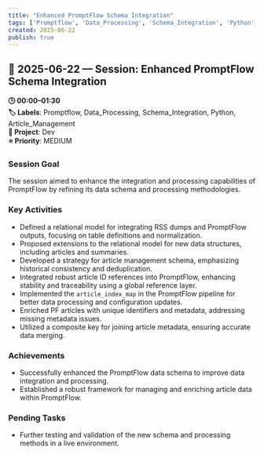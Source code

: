 ```yaml
---
title: "Enhanced PromptFlow Schema Integration"
tags: ['Promptflow', 'Data_Processing', 'Schema_Integration', 'Python', 'Article_Management']
created: 2025-06-22
publish: true
---
```


## 📅 2025-06-22 — Session: Enhanced PromptFlow Schema Integration

**🕒 00:00–01:30**  
**🏷️ Labels**: Promptflow, Data_Processing, Schema_Integration, Python, Article_Management  
**📂 Project**: Dev  
**⭐ Priority**: MEDIUM  


### Session Goal
The session aimed to enhance the integration and processing capabilities of PromptFlow by refining its data schema and processing methodologies.

### Key Activities
- Defined a relational model for integrating RSS dumps and PromptFlow outputs, focusing on table definitions and normalization.
- Proposed extensions to the relational model for new data structures, including articles and summaries.
- Developed a strategy for article management schema, emphasizing historical consistency and deduplication.
- Integrated robust article ID references into PromptFlow, enhancing stability and traceability using a global reference layer.
- Implemented the `article_index_map` in the PromptFlow pipeline for better data processing and configuration updates.
- Enriched PF articles with unique identifiers and metadata, addressing missing metadata issues.
- Utilized a composite key for joining article metadata, ensuring accurate data merging.

### Achievements
- Successfully enhanced the PromptFlow data schema to improve data integration and processing.
- Established a robust framework for managing and enriching article data within PromptFlow.

### Pending Tasks
- Further testing and validation of the new schema and processing methods in a live environment.
